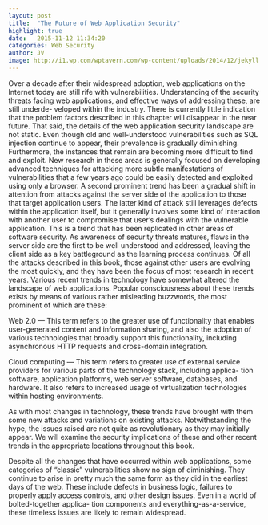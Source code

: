 ```yaml
---
layout: post
title:  "The Future of Web Application Security"
highlight: true
date:   2015-11-12 11:34:20
categories: Web Security
author: JV
image: http://i1.wp.com/wptavern.com/wp-content/uploads/2014/12/jekyll.png
---
```

Over a decade after their widespread adoption, web applications on the Internet today are still rife with vulnerabilities. Understanding of the security threats facing web applications, and effective ways of addressing these, are still underde- veloped within the industry. There is currently little indication that the problem factors described in this chapter will disappear in the near future.
That said, the details of the web application security landscape are not static. Even though old and well-understood vulnerabilities such as SQL injection continue to appear, their prevalence is gradually diminishing. Furthermore, the instances that remain are becoming more difficult to find and exploit. New research in these areas is generally focused on developing advanced techniques for attacking more subtle manifestations of vulnerabilities that a few years ago could be easily detected and exploited using only a browser.
A second prominent trend has been a gradual shift in attention from attacks against the server side of the application to those that target application users. The latter kind of attack still leverages defects within the application itself, but it generally involves some kind of interaction with another user to compromise that user’s dealings with the vulnerable application. This is a trend that has been replicated in other areas of software security. As awareness of security threats matures, flaws in the server side are the first to be well understood and addressed, leaving the client side as a key battleground as the learning process continues. Of all the attacks described in this book, those against other users are evolving the most quickly, and they have been the focus of most research in recent years.
Various recent trends in technology have somewhat altered the landscape of web applications. Popular consciousness about these trends exists by means of various rather misleading buzzwords, the most prominent of which are these:

Web 2.0 — This term refers to the greater use of functionality that enables user-generated content and information sharing, and also the adoption of various technologies that broadly support this functionality, including asynchronous HTTP requests and cross-domain integration.

Cloud computing — This term refers to greater use of external service providers for various parts of the technology stack, including applica- tion software, application platforms, web server software, databases, and hardware. It also refers to increased usage of virtualization technologies within hosting environments.

As with most changes in technology, these trends have brought with them some new attacks and variations on existing attacks. Notwithstanding the hype, the issues raised are not quite as revolutionary as they may initially appear. We will examine the security implications of these and other recent trends in the appropriate locations throughout this book.

Despite all the changes that have occurred within web applications, some categories of “classic” vulnerabilities show no sign of diminishing. They continue to arise in pretty much the same form as they did in the earliest days of the web. These include defects in business logic, failures to properly apply access controls, and other design issues. Even in a world of bolted-together applica- tion components and everything-as-a-service, these timeless issues are likely to remain widespread.
